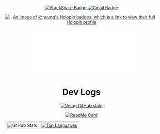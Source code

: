 <div align="center">

  <!-- 상단 뱃지 -->
  <a href="https://stackshare.io/nuung/my-stack">
    <img src="https://img.shields.io/badge/tech--stack-0690fa.svg?style=flat" alt="StackShare Badge" />
  </a>
  <a href="mailto:qlgks1@gmail.com">
    <img src="https://img.shields.io/badge/Gmail-d14836?style=flat&logo=Gmail&logoColor=white" alt="Gmail Badge" />
  </a>

[![An image of @nuung's Holopin badges, which is a link to view their full Holopin profile](https://holopin.me/nuung)](https://holopin.io/@nuung)

<img src="https://raw.githubusercontent.com/Nuung/all-about-javascript/b9458657f63474335d2897769cf6daf107e35516/NomadJS/images/svg.svg" width="74%" alt="hi, I'm nuung" />
</div>

<div align = "center">

# Dev Logs

[![Velog GitHub stats](https://velog-github-badge.vercel.app/badge/qlgks1?theme=dark&posts=3)](https://velog.io/@qlgks1)


[![ReadMe Card](https://github-readme-stats.vercel.app/api/pin/?username=Nuung&repo=django-all-about&show_owner=true&theme=dark)](https://github.com/Nuung/django-all-about) 

<table>
<tr>
  <td>
    <picture>
      <source
        srcset="https://github-readme-stats.vercel.app/api?username=nuung&show_icons=true&theme=dark"
        media="(prefers-color-scheme: dark)"
      />
      <source
        srcset="https://github-readme-stats.vercel.app/api?username=nuung&show_icons=true"
        media="(prefers-color-scheme: light), (prefers-color-scheme: no-preference)"
      />
      <img src="https://github-readme-stats.vercel.app/api?username=nuung&show_icons=true" alt="GitHub Stats" />
    </picture>
  </td>
  <td>
    <a href="https://github.com/anuraghazra/github-readme-stats">
      <img src="https://github-readme-stats.vercel.app/api/top-langs/?username=nuung&layout=compact&hide=html,css,scss,less,ejs,jupyter%20notebook,pug,ruby,javascript,vue&theme=dark" alt="Top Languages" />
    </a>
  </td>
</tr>
</table>
